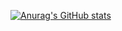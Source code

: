 [![Anurag's GitHub stats](https://github-readme-stats.vercel.app/api?username=Hubbard-Liu)](https://github.com/anuraghazra/github-readme-stats)
